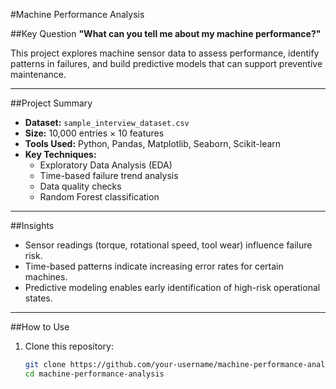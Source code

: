 #Machine Performance Analysis

##Key Question
**"What can you tell me about my machine performance?"**

This project explores machine sensor data to assess performance, identify patterns in failures, and build predictive models that can support preventive maintenance.

---

##Project Summary

- **Dataset:** `sample_interview_dataset.csv`
- **Size:** 10,000 entries × 10 features
- **Tools Used:** Python, Pandas, Matplotlib, Seaborn, Scikit-learn
- **Key Techniques:**  
  - Exploratory Data Analysis (EDA)  
  - Time-based failure trend analysis  
  - Data quality checks  
  - Random Forest classification

---

##Insights

- Sensor readings (torque, rotational speed, tool wear) influence failure risk.
- Time-based patterns indicate increasing error rates for certain machines.
- Predictive modeling enables early identification of high-risk operational states.

---

##How to Use

1. Clone this repository:
   ```bash
   git clone https://github.com/your-username/machine-performance-analysis.git
   cd machine-performance-analysis
